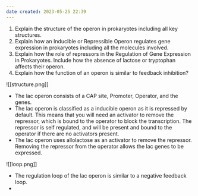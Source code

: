 ```yaml
---
date created: 2023-05-25 22:39
---
```


1. Explain the structure of the operon in prokaryotes including all key structures. 
2. Explain how an Inducible or Repressible Operon regulates gene expression in prokaryotes including all the molecules involved.  
3. Explain how the role of repressors in the Regulation of Gene Expression in Prokaryotes. Include how the absence of lactose or tryptophan affects their operon. 
4. Explain how the function of an operon is similar to feedback inhibition?

![[structure.png]]

- The lac operon consists of a CAP site, Promoter, Operator, and the genes.
- The lac operon is classified as a inducible operon as it is repressed by default. This means that you will need an activator to remove the repressor, which is bound to the operator to block the transcription. The repressor is self regulated, and will be present and bound to the operator if there are no activators present.
- The lac operon uses allolactose as an activator to remove the repressor. Removing the repressor from the operator allows the lac genes to be expressed.

![[loop.png]]

- The regulation loop of the lac operon is similar to a negative feedback loop.
-
